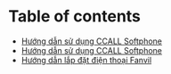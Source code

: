 # Table of contents

* [Hướng dẫn sử dụng CCALL Softphone](README.md)
* [Hướng dẫn sử dụng CCALL Softphone](huong-dan-su-dung-ccall-softphone.md)
* [Hướng dẫn lắp đặt điện thoại Fanvil](huong-dan-lap-dat-dien-thoai-fanvil.md)


